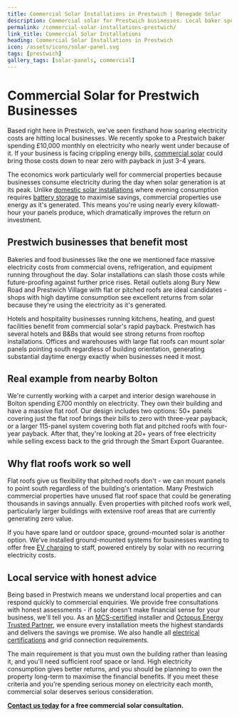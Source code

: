 ```yaml
---
title: Commercial Solar Installations in Prestwich | Renegade Solar
description: Commercial solar for Prestwich businesses. Local baker spending £10k/month nearly went under - we can help. 3-4 year payback, decades of savings.
permalink: /commercial-solar-installations-prestwich/
link_title: Commercial Solar Installations
heading: Commercial Solar Installations in Prestwich
icon: /assets/icons/solar-panel.svg
tags: [prestwich]
gallery_tags: [solar-panels, commercial]
---
```


# Commercial Solar for Prestwich Businesses

Based right here in Prestwich, we've seen firsthand how soaring electricity costs are hitting local businesses. We recently spoke to a Prestwich baker spending £10,000 monthly on electricity who nearly went under because of it. If your business is facing crippling energy bills, [commercial solar](/services/commercial-solar-installations/) could bring those costs down to near zero with payback in just 3-4 years.

The economics work particularly well for commercial properties because businesses consume electricity during the day when solar generation is at its peak. Unlike [domestic solar installations](/services/solar-and-battery-installations/) where evening consumption requires [battery storage](/services/home-battery-installations/) to maximise savings, commercial properties use energy as it's generated. This means you're using nearly every kilowatt-hour your panels produce, which dramatically improves the return on investment.

## Prestwich businesses that benefit most

Bakeries and food businesses like the one we mentioned face massive electricity costs from commercial ovens, refrigeration, and equipment running throughout the day. Solar installations can slash those costs while future-proofing against further price rises. Retail outlets along Bury New Road and Prestwich Village with flat or pitched roofs are ideal candidates - shops with high daytime consumption see excellent returns from solar because they're using the electricity as it's generated.

Hotels and hospitality businesses running kitchens, heating, and guest facilities benefit from commercial solar's rapid payback. Prestwich has several hotels and B&Bs that would see strong returns from rooftop installations. Offices and warehouses with large flat roofs can mount solar panels pointing south regardless of building orientation, generating substantial daytime energy exactly when businesses need it most.

## Real example from nearby Bolton

We're currently working with a carpet and interior design warehouse in Bolton spending £700 monthly on electricity. They own their building and have a massive flat roof. Our design includes two options: 50+ panels covering just the flat roof brings their bills to zero with three-year payback, or a larger 115-panel system covering both flat and pitched roofs with four-year payback. After that, they're looking at 20+ years of free electricity while selling excess back to the grid through the Smart Export Guarantee.

## Why flat roofs work so well

Flat roofs give us flexibility that pitched roofs don't - we can mount panels to point south regardless of the building's orientation. Many Prestwich commercial properties have unused flat roof space that could be generating thousands in savings annually. Even properties with pitched roofs work well, particularly larger buildings with extensive roof areas that are currently generating zero value.

If you have spare land or outdoor space, ground-mounted solar is another option. We've installed ground-mounted systems for businesses wanting to offer free [EV charging](/services/electric-vehicle-charger-installations/) to staff, powered entirely by solar with no recurring electricity costs.

## Local service with honest advice

Being based in Prestwich means we understand local properties and can respond quickly to commercial enquiries. We provide free consultations with honest assessments - if solar doesn't make financial sense for your business, we'll tell you. As an [MCS-certified](/accreditations/mcs-certified/) installer and [Octopus Energy Trusted Partner](/accreditations/octopus-trusted-partner/), we ensure every installation meets the highest standards and delivers the savings we promise. We also handle all [electrical certifications](/services/electrical-testing/) and grid connection requirements.

The main requirement is that you must own the building rather than leasing it, and you'll need sufficient roof space or land. High electricity consumption gives better returns, and you should be planning to own the property long-term to maximise the financial benefits. If you meet these criteria and you're spending serious money on electricity each month, commercial solar deserves serious consideration.

**[Contact us today](/contact/) for a free commercial solar consultation.**
